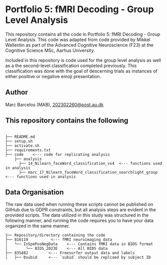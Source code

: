 # Portfolio 5: fMRI Decoding - Group Level Analysis
This repository contains all the code in Portfolio 5: fMRI Decoding - Group Level Analysis. This code was adapted from code provided by Mikkel Wallentin as part of the Advanced Cognitive Neuroscience (F23) at the Cognitive Science MSc, Aarhus University. 

Included in this repository is code used for the group level analysis as well as a the second-level classification completed previously. This classification was done with the goal of descerning trials as instances of either positive or negative emoji presentation.

## Author
Marc Barcelos (MAB), [202302260@post.au.dk](mailto:202302260@post.au.dk)

## This repository contains the following

```

├── README.md
├── setup.sh
├── activate.sh
├── requirements.txt       
├── code    <--- code for replicating analysis
    ├── analysis   
      ├── 14_Nilearn_faceWord_classification_vs4  <--- functions used in analysis
      ├── marc_17_Nilearn_faceWord_classification_searchlight_group  <--- functions used in analysis
```

## Data Organisation
The raw data used when running these scripts cannot be published on GitHub due to GDPR constraints, but all analysis steps are evident in the provided scripts. The data utilized in this study was structured in the following manner, and running the code requires you to have your data organized in the same manner.

````
├── Repository/directory containing the code
├── 816119          <--- fMRI neuroimaging data
│   └── InSpePosNegData    <--- Contains fMRI data in BIDS format
│        └── BIDS_2023E    <--- All BIDS data
├── 835482         <--- Freesurfer output data and labels
│   ├── 0subid     <--- `subid` should be replcaed by subject ID
````

